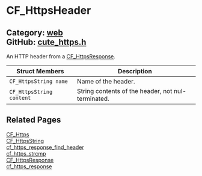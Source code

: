 [](../header.md ':include')

# CF_HttpsHeader

Category: [web](/api_reference?id=web)  
GitHub: [cute_https.h](https://github.com/RandyGaul/cute_framework/blob/master/include/cute_https.h)  
---

An HTTP header from a [CF_HttpsResponse](/web/cf_httpsresponse.md).

Struct Members | Description
--- | ---
`CF_HttpsString name` | Name of the header.
`CF_HttpsString content` | String contents of the header, not nul-terminated.

## Related Pages

[CF_Https](/web/cf_https.md)  
[CF_HttpsString](/web/cf_httpsstring.md)  
[cf_https_response_find_header](/web/cf_https_response_find_header.md)  
[cf_https_strcmp](/web/cf_https_strcmp.md)  
[CF_HttpsResponse](/web/cf_httpsresponse.md)  
[cf_https_response](/web/cf_https_response.md)  
